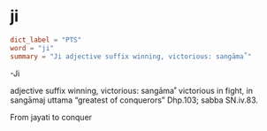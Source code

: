 # ji

``` toml
dict_label = "PTS"
word = "ji"
summary = "Ji adjective suffix winning, victorious: sangāma˚"
```

\-Ji

adjective suffix winning, victorious: sangāma˚ victorious in fight, in sangāmaj uttama “greatest of conquerors” Dhp.103; sabba SN.iv.83.

From jayati to conquer

